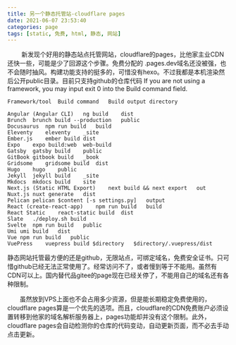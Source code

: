 ```yaml
---
title: 另一个静态托管站-cloudflare pages
date: 2021-06-07 23:53:40
categories: page 
tags: [static, 免费, html, 静态, 网站]
---
```

&emsp;&emsp; 新发现个好用的静态站点托管网站，cloudflare的pages，比他家主业CDN还快一些，可能是少了回源这个步骤。免费分配的 .pages.dev域名还没被强，也不会随时抽风。构建功能支持的挺多的，可惜没有hexo。不过我都是本机渲染然后公开public目录。目前只支持github的仓库代码
If you are not using a framework, you may input exit 0 into the Build command field.
<!--more-->

```
Framework/tool	Build command	Build output directory

Angular (Angular CLI)	ng build	dist
Brunch	brunch build --production	public
Docusaurus	npm run build	build
Eleventy	eleventy	_site
Ember.js	ember build	dist
Expo	expo build:web	web-build
Gatsby	gatsby build	public
GitBook	gitbook build	_book
Gridsome	gridsome build	dist
Hugo	hugo	public
Jekyll	jekyll build	_site
Mkdocs	mkdocs build	site
Next.js (Static HTML Export)	next build && next export	out
Nuxt.js	nuxt generate	dist
Pelican	pelican $content [-s settings.py]	output
React (create-react-app)	npm run build	build
React Static	react-static build	dist
Slate	./deploy.sh	build
Svelte	npm run build	public
Umi	umi build	dist
Vue	npm run build	public
VuePress	vuepress build $directory	$directory/.vuepress/dist	
```
静态网站托管最方便的还是github，无限站点，可绑定域名，免费安全证书。只可惜github已经无法正常使用了。经常访问不了，或者慢到等于不能用。虽然有CDN可以上。国内替代品gitee的page现在已经关停了，不能用自己的域名还有各种限制。
</br>

&emsp;&emsp;虽然放到VPS上面也不会占用多少资源，但是能长期稳定免费使用的，cloudflare pages算是一个优先的选项。而且，cloudflare的CDN免费账户必须设置转移到他家的域名解析服务器上，pages功能却并没有这个限制。此外，cloudflare pages会自动检测你的仓库的代码变动，自动更新页面，而不必去手动点击更新。</br>

&emsp;&emsp;   </br>






